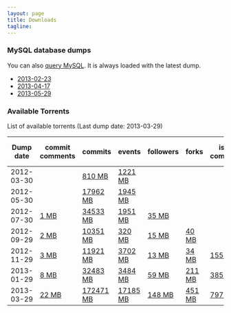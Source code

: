 ```yaml
---
layout: page
title: Downloads 
tagline: 
---
```


### MySQL database dumps 

You can also [query MySQL](/dblite). It is always loaded with the latest
dump.

* [2013-02-23](/downloads/mysql-2013-02-23.sql.gz)
* [2013-04-17](/downloads/mysql-2013-04-17.sql.gz)
* [2013-05-29](/downloads/mysql-2013-05-29.sql.gz)

### Available Torrents
List of available torrents (Last dump date: 2013-03-29)
<table class="table table-hover table-condensed">
<thead>
<tr>
<th>Dump date</th>
<th>commit comments</th>
<th>commits</th>
<th>events</th>
<th>followers</th>
<th>forks</th>
<th>issue comments</th>
<th>issue events</th>
<th>issues</th>
<th>org members</th>
<th>pull request comments</th>
<th>pull requests</th>
<th>repo collaborators</th>
<th>repos</th>
<th>users</th>
<th>watchers</th>
</tr>
</thead>
<tbody>
<tr>
<td>2012-03-30</td>
<td>
</td>
<td>
<a href="http://ghtorrent.org/downloads/commits-dump.2012-03-30.torrent">810 MB</a>
</td>
<td>
<a href="http://ghtorrent.org/downloads/events-dump.2012-03-30.torrent">1221 MB</a>
</td>
<td>
</td>
<td>
</td>
<td>
</td>
<td>
</td>
<td>
</td>
<td>
</td>
<td>
</td>
<td>
</td>
<td>
</td>
<td>
</td>
<td>
</td>
<td>
</td>
</tr>
<tr>
<td>2012-05-30</td>
<td>
</td>
<td>
<a href="http://ghtorrent.org/downloads/commits-dump.2012-05-30.torrent">17962 MB</a>
</td>
<td>
<a href="http://ghtorrent.org/downloads/events-dump.2012-05-30.torrent">1945 MB</a>
</td>
<td>
</td>
<td>
</td>
<td>
</td>
<td>
</td>
<td>
</td>
<td>
</td>
<td>
</td>
<td>
</td>
<td>
</td>
<td>
</td>
<td>
</td>
<td>
</td>
</tr>
<tr>
<td>2012-07-30</td>
<td>
<a href="http://ghtorrent.org/downloads/commit_comments-dump.2012-07-30.torrent">1 MB</a>
</td>
<td>
<a href="http://ghtorrent.org/downloads/commits-dump.2012-07-30.torrent">34533 MB</a>
</td>
<td>
<a href="http://ghtorrent.org/downloads/events-dump.2012-07-30.torrent">1951 MB</a>
</td>
<td>
<a href="http://ghtorrent.org/downloads/followers-dump.2012-07-30.torrent">35 MB</a>
</td>
<td>
</td>
<td>
</td>
<td>
</td>
<td>
</td>
<td>
</td>
<td>
</td>
<td>
</td>
<td>
</td>
<td>
<a href="http://ghtorrent.org/downloads/repos-dump.2012-07-30.torrent">18 MB</a>
</td>
<td>
<a href="http://ghtorrent.org/downloads/users-dump.2012-07-30.torrent">29 MB</a>
</td>
<td>
</td>
</tr>
<tr>
<td>2012-09-29</td>
<td>
<a href="http://ghtorrent.org/downloads/commit_comments-dump.2012-09-29.torrent">2 MB</a>
</td>
<td>
<a href="http://ghtorrent.org/downloads/commits-dump.2012-09-29.torrent">10351 MB</a>
</td>
<td>
<a href="http://ghtorrent.org/downloads/events-dump.2012-09-29.torrent">320 MB</a>
</td>
<td>
<a href="http://ghtorrent.org/downloads/followers-dump.2012-09-29.torrent">15 MB</a>
</td>
<td>
<a href="http://ghtorrent.org/downloads/forks-dump.2012-09-29.torrent">40 MB</a>
</td>
<td>
</td>
<td>
</td>
<td>
</td>
<td>
<a href="http://ghtorrent.org/downloads/org_members-dump.2012-09-29.torrent">1 MB</a>
</td>
<td>
</td>
<td>
<a href="http://ghtorrent.org/downloads/pull_requests-dump.2012-09-29.torrent">30 MB</a>
</td>
<td>
<a href="http://ghtorrent.org/downloads/repo_collaborators-dump.2012-09-29.torrent">11 MB</a>
</td>
<td>
<a href="http://ghtorrent.org/downloads/repos-dump.2012-09-29.torrent">34 MB</a>
</td>
<td>
<a href="http://ghtorrent.org/downloads/users-dump.2012-09-29.torrent">16 MB</a>
</td>
<td>
<a href="http://ghtorrent.org/downloads/watchers-dump.2012-09-29.torrent">194 MB</a>
</td>
</tr>
<tr>
<td>2012-11-29</td>
<td>
<a href="http://ghtorrent.org/downloads/commit_comments-dump.2012-11-29.torrent">3 MB</a>
</td>
<td>
<a href="http://ghtorrent.org/downloads/commits-dump.2012-11-29.torrent">11921 MB</a>
</td>
<td>
<a href="http://ghtorrent.org/downloads/events-dump.2012-11-29.torrent">3702 MB</a>
</td>
<td>
<a href="http://ghtorrent.org/downloads/followers-dump.2012-11-29.torrent">13 MB</a>
</td>
<td>
<a href="http://ghtorrent.org/downloads/forks-dump.2012-11-29.torrent">34 MB</a>
</td>
<td>
<a href="http://ghtorrent.org/downloads/issue_comments-dump.2012-11-29.torrent">155 MB</a>
</td>
<td>
<a href="http://ghtorrent.org/downloads/issue_events-dump.2012-11-29.torrent">84 MB</a>
</td>
<td>
<a href="http://ghtorrent.org/downloads/issues-dump.2012-11-29.torrent">360 MB</a>
</td>
<td>
</td>
<td>
<a href="http://ghtorrent.org/downloads/pull_request_comments-dump.2012-11-29.torrent">12 MB</a>
</td>
<td>
<a href="http://ghtorrent.org/downloads/pull_requests-dump.2012-11-29.torrent">35 MB</a>
</td>
<td>
<a href="http://ghtorrent.org/downloads/repo_collaborators-dump.2012-11-29.torrent">14 MB</a>
</td>
<td>
<a href="http://ghtorrent.org/downloads/repos-dump.2012-11-29.torrent">60 MB</a>
</td>
<td>
<a href="http://ghtorrent.org/downloads/users-dump.2012-11-29.torrent">7 MB</a>
</td>
<td>
<a href="http://ghtorrent.org/downloads/watchers-dump.2012-11-29.torrent">132 MB</a>
</td>
</tr>
<tr>
<td>2013-01-29</td>
<td>
<a href="http://ghtorrent.org/downloads/commit_comments-dump.2013-01-29.torrent">8 MB</a>
</td>
<td>
<a href="http://ghtorrent.org/downloads/commits-dump.2013-01-29.torrent">32483 MB</a>
</td>
<td>
<a href="http://ghtorrent.org/downloads/events-dump.2013-01-29.torrent">3484 MB</a>
</td>
<td>
<a href="http://ghtorrent.org/downloads/followers-dump.2013-01-29.torrent">59 MB</a>
</td>
<td>
<a href="http://ghtorrent.org/downloads/forks-dump.2013-01-29.torrent">211 MB</a>
</td>
<td>
<a href="http://ghtorrent.org/downloads/issue_comments-dump.2013-01-29.torrent">385 MB</a>
</td>
<td>
<a href="http://ghtorrent.org/downloads/issue_events-dump.2013-01-29.torrent">172 MB</a>
</td>
<td>
<a href="http://ghtorrent.org/downloads/issues-dump.2013-01-29.torrent">335 MB</a>
</td>
<td>
</td>
<td>
<a href="http://ghtorrent.org/downloads/pull_request_comments-dump.2013-01-29.torrent">170 MB</a>
</td>
<td>
<a href="http://ghtorrent.org/downloads/pull_requests-dump.2013-01-29.torrent">64 MB</a>
</td>
<td>
<a href="http://ghtorrent.org/downloads/repo_collaborators-dump.2013-01-29.torrent">70 MB</a>
</td>
<td>
<a href="http://ghtorrent.org/downloads/repos-dump.2013-01-29.torrent">617 MB</a>
</td>
<td>
<a href="http://ghtorrent.org/downloads/users-dump.2013-01-29.torrent">40 MB</a>
</td>
<td>
<a href="http://ghtorrent.org/downloads/watchers-dump.2013-01-29.torrent">256 MB</a>
</td>
</tr>
<tr>
<td>2013-03-29</td>
<td>
<a href="http://ghtorrent.org/downloads/commit_comments-dump.2013-03-29.torrent">22 MB</a>
</td>
<td>
<a href="http://ghtorrent.org/downloads/commits-dump.2013-03-29.torrent">172471 MB</a>
</td>
<td>
<a href="http://ghtorrent.org/downloads/events-dump.2013-03-29.torrent">17185 MB</a>
</td>
<td>
<a href="http://ghtorrent.org/downloads/followers-dump.2013-03-29.torrent">148 MB</a>
</td>
<td>
<a href="http://ghtorrent.org/downloads/forks-dump.2013-03-29.torrent">451 MB</a>
</td>
<td>
<a href="http://ghtorrent.org/downloads/issue_comments-dump.2013-03-29.torrent">797 MB</a>
</td>
<td>
<a href="http://ghtorrent.org/downloads/issue_events-dump.2013-03-29.torrent">311 MB</a>
</td>
<td>
<a href="http://ghtorrent.org/downloads/issues-dump.2013-03-29.torrent">926 MB</a>
</td>
<td>
<a href="http://ghtorrent.org/downloads/org_members-dump.2013-03-29.torrent">2 MB</a>
</td>
<td>
<a href="http://ghtorrent.org/downloads/pull_request_comments-dump.2013-03-29.torrent">536 MB</a>
</td>
<td>
<a href="http://ghtorrent.org/downloads/pull_requests-dump.2013-03-29.torrent">943 MB</a>
</td>
<td>
<a href="http://ghtorrent.org/downloads/repo_collaborators-dump.2013-03-29.torrent">108 MB</a>
</td>
<td>
<a href="http://ghtorrent.org/downloads/repos-dump.2013-03-29.torrent">1985 MB</a>
</td>
<td>
<a href="http://ghtorrent.org/downloads/users-dump.2013-03-29.torrent">125 MB</a>
</td>
<td>
<a href="http://ghtorrent.org/downloads/watchers-dump.2013-03-29.torrent">657 MB</a>
</td>
</tr>
</tbody>
</table>
